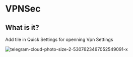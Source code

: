 # VPNSec

## What is it?

Add tile in Quick Settings for openning Vpn Settings

![telegram-cloud-photo-size-2-5307623467052549091-x](https://user-images.githubusercontent.com/62352202/210547933-d5f5c1ab-1c76-4319-ae60-509b0a46930e.jpg)

